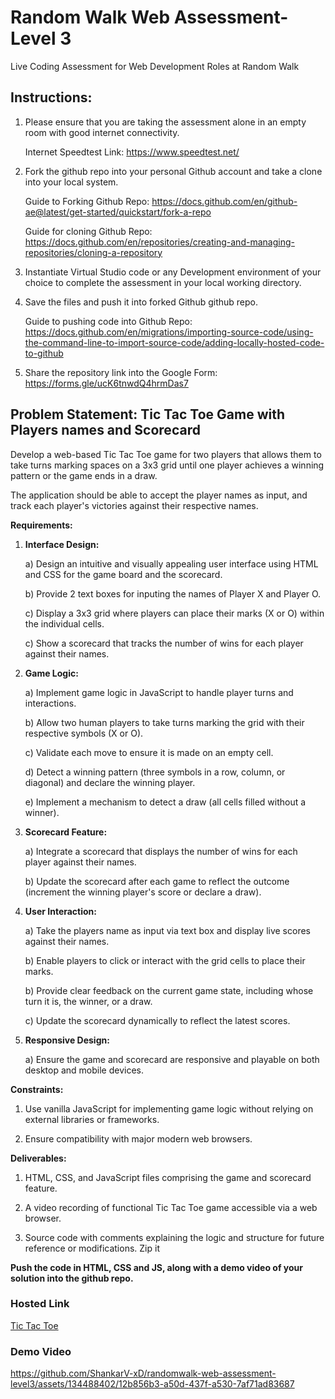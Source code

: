 # Random Walk Web Assessment-Level 3

Live Coding Assessment for Web Development Roles at Random Walk

## Instructions:

1) Please ensure that you are taking the assessment alone in an empty room with good internet connectivity.

   Internet Speedtest Link: https://www.speedtest.net/

2) Fork the github repo into your personal Github account and take a clone into your local system.

   Guide to Forking Github Repo: https://docs.github.com/en/github-ae@latest/get-started/quickstart/fork-a-repo

   Guide for cloning Github Repo: https://docs.github.com/en/repositories/creating-and-managing-repositories/cloning-a-repository

3) Instantiate Virtual Studio code or any Development environment of your choice to complete the assessment in your local working directory.

4) Save the files and push it into forked Github github repo.

   Guide to pushing code into Github Repo: https://docs.github.com/en/migrations/importing-source-code/using-the-command-line-to-import-source-code/adding-locally-hosted-code-to-github

5) Share the repository link into the Google Form: https://forms.gle/ucK6tnwdQ4hrmDas7

## Problem Statement: Tic Tac Toe Game with Players names and Scorecard

Develop a web-based Tic Tac Toe game for two players that allows them to take turns marking spaces on a 3x3 grid until one player achieves a winning pattern or the game ends in a draw. 

The application should be able to accept the player names as input, and track each player's victories against their respective names.

**Requirements:**

1) **Interface Design:**

   a) Design an intuitive and visually appealing user interface using HTML and CSS for the game board and the scorecard.

   b) Provide 2 text boxes for inputing the names of Player X and Player O.
   
   c) Display a 3x3 grid where players can place their marks (X or O) within the individual cells.

   c) Show a scorecard that tracks the number of wins for each player against their names.

2) **Game Logic:**

   a) Implement game logic in JavaScript to handle player turns and interactions.

   b) Allow two human players to take turns marking the grid with their respective symbols (X or O).

   c) Validate each move to ensure it is made on an empty cell.

   d) Detect a winning pattern (three symbols in a row, column, or diagonal) and declare the winning player.

   e) Implement a mechanism to detect a draw (all cells filled without a winner).

3) **Scorecard Feature:**

   a) Integrate a scorecard that displays the number of wins for each player against their names.

   b) Update the scorecard after each game to reflect the outcome (increment the winning player's score or declare a draw).

4) **User Interaction:**

   a) Take the players name as input via text box and display live scores against their names.
   
   b) Enable players to click or interact with the grid cells to place their marks.

   b) Provide clear feedback on the current game state, including whose turn it is, the winner, or a draw.

   c) Update the scorecard dynamically to reflect the latest scores.

5) **Responsive Design:**

   a) Ensure the game and scorecard are responsive and playable on both desktop and mobile devices.

**Constraints:**

1) Use vanilla JavaScript for implementing game logic without relying on external libraries or frameworks.

2) Ensure compatibility with major modern web browsers.




**Deliverables:**

1) HTML, CSS, and JavaScript files comprising the game and scorecard feature.

2) A video recording of functional Tic Tac Toe game accessible via a web browser.

3) Source code with comments explaining the logic and structure for future reference or modifications. Zip it

**Push the code in HTML, CSS and JS, along with a demo video of your solution into the github repo.**

### Hosted Link

[Tic Tac Toe](shankar-t3-randomwalk-round-2.vercel.app
)

### Demo Video

https://github.com/ShankarV-xD/randomwalk-web-assessment-level3/assets/134488402/12b856b3-a50d-437f-a530-7af71ad83687
